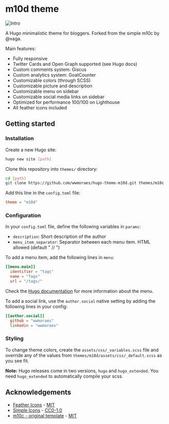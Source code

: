 # m10d theme

![Intro](https://github.com/wwmoraes/hugo-theme-m10d/blob/master/images/cover.png)

A Hugo minimalistic theme for bloggers. Forked from the simple m10c by @vaga.

Main features:

- Fully responsive
- Twitter Cards and Open Graph supported (see Hugo docs)
- Custom comments system: Giscus
- Custom analytics system: GoatCounter
- Customizable colors (through SCSS)
- Customizable picture and description
- Customizable menu on sidebar
- Customizable social media links on sidebar
- Optimized for performance 100/100 on Lighthouse
- All feather icons included

## Getting started

### Installation

Create a new Hugo site:

```bash
hugo new site [path]
```

Clone this repository into `themes/` directory:

```bash
cd [path]
git clone https://github.com/wwmoraes/hugo-theme-m10d.git themes/m10c
```

Add this line in the `config.toml` file:

```toml
theme = "m10d"
```

### Configuration

In your `config.toml` file, define the following variables in `params`:

- `description`: Short description of the author
- `menu_item_separator`: Separator between each menu item. HTML allowed
(default " // ")

To add a menu item, add the following lines in `menu`:

```toml
[[menu.main]]
  identifier = "tags"
  name = "Tags"
  url = "/tags/"
```

Check the [Hugo documentation][hugo-menus] for more information about the menu.

[hugo-menus]: https://gohugo.io/content-management/menus/#readout

To add a social link, use the `author.social` native setting by adding the
following lines in your config:

```toml
[[author.social]]
  github = "wwmoraes"
  linkedin = "wwmoraes"
```

### Styling

To change theme colors, create the `assets/css/_variables.scss` file and
override any of the values from `themes/m10d/assets/css/_default.scss` as you
see fit.

**Note:** Hugo releases come in two versions, `hugo` and `hugo_extended`. You
need `hugo_extended` to automatically compile your scss.

## Acknowledgements

- [Feather Icons](https://feathericons.com/) - [MIT](https://github.com/feathericons/feather/blob/master/LICENSE)
- [Simple Icons](https://simpleicons.org) - [CC0-1.0](https://github.com/simple-icons/simple-icons/blob/master/LICENSE.md)
- [m10c - original template](https://github.com/vaga/hugo-theme-m10c) - [MIT](https://github.com/vaga/hugo-theme-m10c/blob/master/LICENSE.md)
